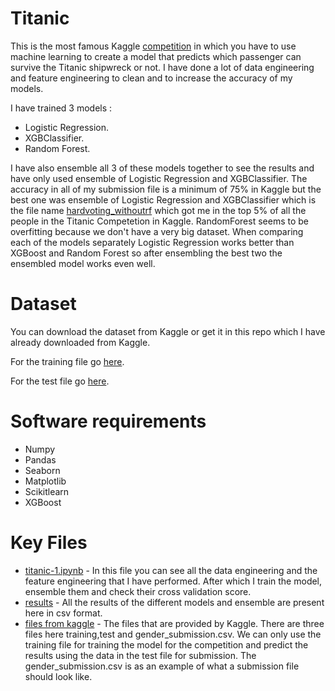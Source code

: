 # Titanic
This is the most famous Kaggle [competition](https://www.kaggle.com/c/titanic) in which you have to use machine learning to create a model that predicts which passenger can survive the Titanic shipwreck or not. I have done a lot of data engineering and feature engineering to clean and to increase the accuracy of my models. 

I have trained 3 models :
* Logistic Regression.
* XGBClassifier.
* Random Forest.

I have also ensemble all 3 of these models together to see the results and have only used ensemble of Logistic Regression and XGBClassifier. The accuracy in all of my submission file is a minimum of 75% in Kaggle but the best one was ensemble of Logistic Regression and XGBClassifier which is the file name [hardvoting_withoutrf](https://github.com/Moddy2024/Titanic/blob/main/results/hardvotingwithoutrf_submission.csv) which got me in the top 5% of all the people in the Titanic Competetion in Kaggle. RandomForest seems to be overfitting because we don't have a very big dataset. When comparing each of the models separately Logistic Regression works better than XGBoost and Random Forest so after ensembling the best two the ensembled model works even well.



# Dataset
You can download the dataset from Kaggle or get it in this repo which I have already downloaded from Kaggle.

For the training file go [here](https://github.com/Moddy2024/Titanic/blob/main/files%20from%20kaggle/train.csv).

For the test file go [here](https://github.com/Moddy2024/Titanic/blob/main/files%20from%20kaggle/test.csv).

# Software requirements
* Numpy
* Pandas
* Seaborn
* Matplotlib
* Scikitlearn
* XGBoost


# Key Files
* [titanic-1.ipynb](https://github.com/Moddy2024/Titanic/blob/main/titanic-1.ipynb) - In this file you can see all the data engineering and the feature engineering that I have performed. After which I train the model, ensemble them and check their cross validation score.
* [results](https://github.com/Moddy2024/Titanic/tree/main/results) - All the results of the different models and ensemble are present here in csv format.
* [files from kaggle](https://github.com/Moddy2024/Titanic/tree/main/files%20from%20kaggle) - The files that are provided by Kaggle. There are three files here training,test and gender_submission.csv. We can only use the training file for training the model for the competition and predict the results using the data in the test file for submission. The gender_submission.csv is as an example of what a submission file should look like.
